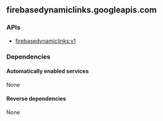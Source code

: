 ## firebasedynamiclinks.googleapis.com

### APIs

* [ firebasedynamiclinks:v1 ]( https://firebasedynamiclinks.googleapis.com/$discovery/rest?version=v1 )

### Dependencies

#### Automatically enabled services

None

#### Reverse dependencies

None

